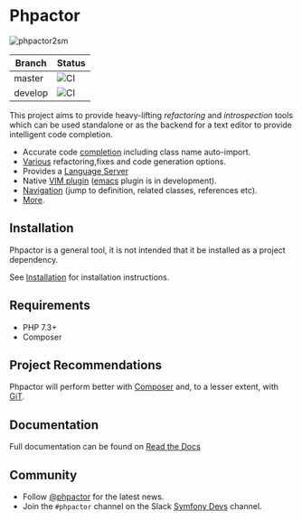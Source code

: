 Phpactor
========

![phpactor2sm](https://user-images.githubusercontent.com/530801/27995098-82e72c4c-64c0-11e7-96d2-f549c711ca8b.png)

| Branch       | Status                                                                                                                         |
| ------------ | ------------------------------------------------------------------------------------------------------------------------------ |
| master       | ![CI](https://github.com/phpactor/phpactor/workflows/CI/badge.svg?branch=master)                                               |
| develop      | ![CI](https://github.com/phpactor/phpactor/workflows/CI/badge.svg?branch=develop)                                              |

This project aims to provide heavy-lifting *refactoring* and *introspection*
tools which can be used standalone or as the backend for a text editor to
provide intelligent code completion.

- Accurate code [completion](https://phpactor.readthedocs.io/en/develop/reference/completion.html) including class name auto-import.
- [Various](https://phpactor.readthedocs.io/en/develop/reference/refactorings.html) refactoring,fixes and code generation options.
- Provides a [Language Server](https://phpactor.readthedocs.io/en/develop/usage/language-server.html)
- Native [VIM plugin](https://phpactor.readthedocs.io/en/develop/usage/vim-plugin.html) ([emacs](https://github.com/emacs-php/phpactor.el) plugin is in development).
- [Navigation](https://phpactor.readthedocs.io/en/develop/reference/navigation.html) (jump to
  definition, related classes, references etc).
- [More](https://phpactor.readthedocs.io/en/develop).

Installation
------------

Phpactor is a general tool, it is not intended that it be installed as a project dependency.

See
[Installation](https://phpactor.readthedocs.io/en/develop/usage/standalone.html)
for installation instructions.

Requirements
------------

- PHP 7.3+
- Composer

Project Recommendations
-----------------------

Phpactor will perform better with [Composer](https://getcomposer.org) and, to
a lesser extent, with [GiT](https://git-scm.org).

Documentation
-------------

Full documentation can be found on [Read the Docs](https://phpactor.readthedocs.io/en/develop)

Community
---------

- Follow [@phpactor](https://twitter.com/phpactor) for the latest news.
- Join the `#phpactor` channel on the Slack [Symfony Devs](https://symfony.com/slack-invite) channel.
